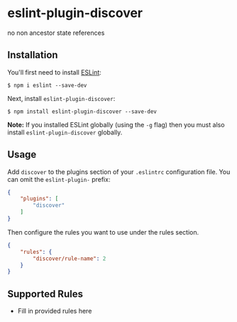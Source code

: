 # eslint-plugin-discover

no non ancestor state references

## Installation

You'll first need to install [ESLint](http://eslint.org):

```
$ npm i eslint --save-dev
```

Next, install `eslint-plugin-discover`:

```
$ npm install eslint-plugin-discover --save-dev
```

**Note:** If you installed ESLint globally (using the `-g` flag) then you must also install `eslint-plugin-discover` globally.

## Usage

Add `discover` to the plugins section of your `.eslintrc` configuration file. You can omit the `eslint-plugin-` prefix:

```json
{
    "plugins": [
        "discover"
    ]
}
```


Then configure the rules you want to use under the rules section.

```json
{
    "rules": {
        "discover/rule-name": 2
    }
}
```

## Supported Rules

* Fill in provided rules here





